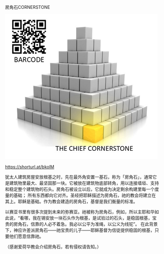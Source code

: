房角石CORNERSTONE


![房角石CORNERSTONE](https://github.com/ywangnccu/ywang/blob/main/images/THE_CHIEF_CORNERSTONE.jpg)

https://shorturl.at/bkolM

犹太人建筑房屋安放根基之时，先在最外角安置一基石，称为「房角石」，通常它是建筑物里最大、最坚固那一块。它被放在建筑物底部转角，用以连接墙垣、支持和稳定整个建筑物的石头。房角石被设立以后，它就成为决定剩余构建里每一个度量的基础；
所有东西都向它对齐。圣经把耶稣描述为房角石，祂的教会将建立在其上。耶稣是基础。作为教会建造的房角石，基督是我们衡量的标准。

以赛亚书里有很多次提到未来的弥赛亚。祂被称为房角石，例如，所以主耶和华如此说，“看哪，我在锡安放一块石头作为根基，是试验过的石头，是稳固根基，宝贵的房角石，信靠的人必不着急。我必以公平为准绳，以公义为线铊”。
在此背景下，神应许差派房角石——祂宝贵的儿子——耶稣基督为信徒提供稳固的根基，只要他们愿意信靠祂。


（感谢爱荷华教会介绍房角石，若有侵权请告知。）
